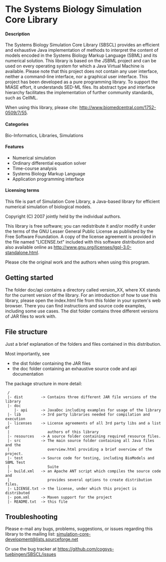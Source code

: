 # The Systems Biology Simulation Core Library

#### Description
The Systems Biology Simulation Core Library (SBSCL) provides an efficient and exhaustive Java implementation of methods to interpret the content of models encoded in the Systems Biology Markup Language (SBML) and its numerical solution. This library is based on the JSBML project and can be used on every operating system for which a Java Virtual Machine is available. Please note that this project does not contain any user interface, neither a command-line interface, nor a graphical user interface. This project has been developed as a pure programming library. To support the MIASE effort, it understands SED-ML files. Its abstract type and interface hierarchy facilitates the implementation of further community standards, such as CellML.

When using this library, please cite: http://www.biomedcentral.com/1752-0509/7/55.

#### Categories
Bio-Informatics, Libraries, Simulations

#### Features
* Numerical simulation
* Ordinary differential equation solver
* Time-course analysis
* Systems Biology Markup Language
* Application programming interface

#### Licensing terms

This file is part of Simulation Core Library, a Java-based library for efficient numerical simulation of biological models.

Copyright (C) 2007 jointly held by the individual authors.

This library is free software; you can redistribute it and/or modify it under the terms of the GNU Lesser General Public License as published by the Free Software Foundation. A copy of the license agreement is provided in the file named "LICENSE.txt" included with this software distribution and also available online as http://www.gnu.org/licenses/lgpl-3.0-standalone.html.

Please cite the original work and the authors when using this program.

## Getting started

The folder doc/api contains a directory called version_XX, where XX stands for the current version of the library. For an introduction of how to use this library, please open the index.html file from this folder in your system's web browser. There you can find instructions and source code examples, including some use cases. The dist folder contains three different versions of JAR files to work with.

## File structure

Just a brief explanation of the folders and files contained in this distribution.

Most importantly, see 
 * the dist folder containing the JAR files
 * the doc folder containing an exhaustive source code and api documentation

The package structure in more detail:
```
 /
 |- dist        -> Contains three different JAR file versions of the library
 |- doc
    |- api      -> JavaDoc including examples for usage of the library
 |- lib         -> 3rd party libraries needed for compilation and execution
 |- licenses    -> License agreements of all 3rd party libs and a list of 
 |                 authors of this library
 |- resources   -> A source folder containing required resource files.
 |- src         -> The main source folder containing all Java files and the 
 |                 overview.html providing a brief overview of the project.
 |- test        -> Source code for testing, including BioModels and SBML Test
 |                 Suite
 |- build.xml   -> an Apache ANT script which compiles the source code and
 |                 provides several options to create distribution files.
 |- LICENSE.txt -> the license, under which this project is distributed
 |- pom.xml     -> Maven support for the project
 |- README.txt  -> this file
```

## Troubleshooting

Please e-mail any bugs, problems, suggestions, or issues regarding this library to the mailing list: simulation-core-development@lists.sourceforge.net

Or use the bug tracker at https://github.com/cogsys-tuebingen/SBSCL/issues
